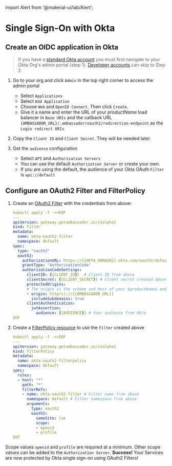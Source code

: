 import Alert from '@material-ui/lab/Alert';

# Single Sign-On with Okta

## Create an OIDC application in Okta

   > If you have a [standard Okta account][] you must first navigate to your Okta Org's admin portal (step 1). [Developer accounts][] can skip to Step 2.

1. Go to your org and click `Admin` in the top right corner to access the admin portal
   - Select `Applications`
   - Select `Add Application`
   - Choose `Web` and `OpenID Connect`. Then click `Create`.
   - Give it a name and enter the URL of your $productName$ load balancer in `Base URIs` and the callback URL `{AMBASSADOR_URL}/.ambassador/oauth2/redirection-endpoint` as the `Login redirect URIs`

2. Copy the `Client ID` and `Client Secret`. They will be needed later.

3. Get the `audience` configuration

   - Select `API` and `Authorization Servers`
   - You can use the default `Authorization Server` or create your own.
   - If you are using the default, the audience of your Okta OAuth `Filter` is `api://default`


## Configure an OAuth2 Filter and FilterPolicy

1. Create an [OAuth2 Filter][] with the credentials from above:

   ```yaml
   kubectl apply -f -<<EOF
   ---
   apiVersion: gateway.getambassador.io/v1alpha1
   kind: Filter
   metadata:
     name: okta-oauth2-filter
     namespace: default
   spec:
     type: "oauth2"
     oauth2:
       authorizationURL: https://{{OKTA_DOMAIN}}.okta.com/oauth2/default # `Issuer URI` of the `Authorization Server`
       grantType: "AuthorizationCode"
       authorizationCodeSettings:
         clientID: {{CLIENT_ID}}  # Client ID from above
         clientSecret: {{CLIENT_SECRET}} # Client secret created above
         protectedOrigins:
         # The origin is the scheme and Host of your $productName$ endpoint
         - origin: http(s)://{{AMBASSADOR_URL}}
           includeSubdomains: true
         clientAuthentication:
           jwtAssertion:
             audience: {{AUDIENCE}} # Your audience from Okta
   EOF
   ```

2. Create a [FilterPolicy resource][] to use the `Filter` created above

   ```yaml
   kubectl apply -f -<<EOF
   ---
   apiVersion: gateway.getambassador.io/v1alpha1
   kind: FilterPolicy
   metadata:
     name: okta-oauth2-filterpolicy
     namespace: default
   spec:
     rules:
     - host: "*"
       path: "*"
       filterRefs:
       - name: okta-oauth2-filter # Filter name from above
         namespace: default # Filter namespace from above
         arguments:
           type: oauth2
           oauth2:
             sameSite: lax
             scope:
             - openid
             - profile
   EOF
   ```

<Alert severity="info">
Scope values <code>openid</code> and <code>profile</code> are required at a
minimum. Other scope values can be added to the <code>Authorization Server</code>.
</Alert>

<Alert severity="success">
  <b>Success!</b> Your Services are now protected by Okta single sign-on using OAuth2 Filters!
</Alert>

[OAuth2 Filter]: ../../../custom-resources/filter-oauth2
[FilterPolicy resource]: ../../../custom-resources/filterpolicy
[standard Okta account]: https://www.okta.com
[Developer accounts]: https://developer.okta.com
